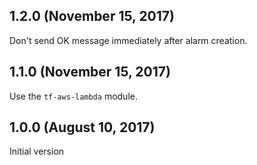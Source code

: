 ## 1.2.0 (November 15, 2017)

Don't send OK message immediately after alarm creation.

## 1.1.0 (November 15, 2017)

Use the `tf-aws-lambda` module.

## 1.0.0 (August 10, 2017)

Initial version

